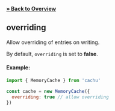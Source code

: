 [**» Back to Overview**](https://github.com/azurydev/cachu#configuration)

## overriding

Allow overriding of entries on writing.

By default, `overriding` is set to **false**.

#### Example:

```js
import { MemoryCache } from 'cachu'

const cache = new MemoryCache({
  overriding: true // allow overriding
})
```